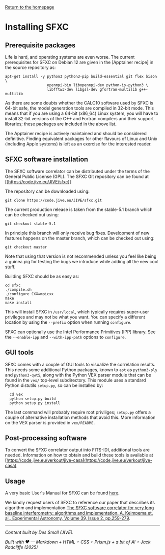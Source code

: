 <!-- MathJax -->
<script src="https://cdnjs.cloudflare.com/ajax/libs/mathjax/2.7.7/MathJax.js?config=TeX-AMS-MML_HTMLorMML" type="text/javascript"></script> 
<script type="text/x-mathjax-config">
    MathJax.Hub.Config({
      tex2jax: {
        skipTags: ['script', 'noscript', 'style', 'textarea', 'pre'],
        inlineMath: [['$','$']],
        displayMath: [['$$','$$']]
      }
    });
</script> 

<script type="text/javascript">
var pcs = document.lastModified.split(" ")[0].split("/");
var date = pcs[1] + '/' + pcs[0] + '/' + pcs[2];
onload = function(){
    document.getElementById("lastModified").innerHTML = "Page last modified on " + date;
}
		</script>

<link href="styles.css" rel="stylesheet" />

<!-- Prism CSS -->
<link rel="stylesheet" href="https://cdnjs.cloudflare.com/ajax/libs/prism/1.29.0/themes/prism.min.css" />
<link id="prism-dark" rel="stylesheet" href="https://cdnjs.cloudflare.com/ajax/libs/prism/1.29.0/themes/prism-tomorrow.min.css" disabled />
<link rel="stylesheet" href="https://cdnjs.cloudflare.com/ajax/libs/prism/1.29.0/plugins/line-numbers/prism-line-numbers.min.css" />

<!-- Prism JS -->
<script src="https://cdnjs.cloudflare.com/ajax/libs/prism/1.29.0/prism.min.js"></script>
<script src="https://cdnjs.cloudflare.com/ajax/libs/prism/1.29.0/components/prism-python.min.js"></script>
<script src="https://cdnjs.cloudflare.com/ajax/libs/prism/1.29.0/plugins/line-numbers/prism-line-numbers.min.js"></script>

[Return to the homepage](index.md)
# Installing SFXC

## Prerequisite packages

Life is hard, and operating systems are even worse. The current
prerequisites for SFXC on Debian 12 are given in the [Apptainer recipe]
in the source repository as:

```
apt-get install -y python3 python3-pip build-essential git flex bison \
                   openmpi-bin libopenmpi-dev python-is-python3 \
                   libfftw3-dev libgsl-dev gfortran-multilib g++-multilib
```

As there are some doubts whether the CALC10 software used by SFXC is
64-bit safe, the model generation tools are compiled in 32-bit mode.
This means that if you are using a 64-bit (x86_64) Linux system, you
will have to install 32-bit versions of the C++ and Fortran compilers
and their support libraries; these packages are included in the above
list.

The Apptainer recipe is actively maintained and should be considered
definitive. Finding equivalent packages for other flavours of Linux and
Unix (including Apple systems) is left as an exercise for the interested reader.


## SFXC software installation 

The SFXC software correlator can be distributed under the terms of the General Public License (GPL).
The SFXC Git repository can be found at [[https://code.jive.eu/JIVE/sfxc]]

The repository can be downloaded using:

```
git clone https://code.jive.eu/JIVE/sfxc.git
```

The current production release is taken from the stable-5.1 branch which can be checked out using:

```
git checkout stable-5.1
```

In principle this branch will only receive bug fixes. Development of
new features happens on the master branch, which can be checked out
using:

```
git checkout master
```

Note that using that version is not recommended unless you feel like
being a guinea pig for testing the bugs we introduce while adding all
the new cool stuff.

Building SFXC should be as easy as:

```
cd sfxc
./compile.sh
./configure CXX=mpicxx
make
make install
```

This will install SFXC in `/usr/local`, which typically requires
super-user privileges and may not be what you want.  You can specify a
different location by using the `--prefix` option when running
`configure`.

SFXC can optionally use the Intel Performance Primitives (IPP) library.
See the `--enable-ipp` and `--with-ipp-path` options to `configure`.

##  GUI tools 

SFXC comes with a couple of GUI tools to visualize the correlation
results. This needs some additional Python packages, known to `apt` as
`python3-ply` and `python3-qwt5`, along with the Python VEX parser
module that can be found in the `vex/` top-level subdirectory.  This
module uses a standard Python distutils `setup.py`, so can be installed
by:

```
  cd vex
  python setup.py build
  python setup.py install
```

The last command will probably require root priviliges; `setup.py`
offers a couple of alternative installation methods that avoid this.
More information on the VEX parser is provided in `vex/README`.

## Post-processing software 

To convert the SFXC correlator output into FITS-IDI, additional tools
are needed.  Information on how to obtain and build these tools is
available at
[https://code.jive.eu/verkout/jive-casa](https://code.jive.eu/verkout/jive-casa).

## Usage

A very basic User's Manual for SFXC can be found
[here](https://www.jive.eu/jivewiki/doku.php?id=sfxc-guide).

We kindly request users of SFXC to reference our paper that describes
its algorithm and implementation [The SFXC software correlator for very
long baseline interferometry: algorithms and implementation,
A. Keimpema et. al., Experimental Astronomy, Volume 39, Issue 2,
pp.259-279](http://adsabs.harvard.edu/abs/2015ExA....39..259K).

---

_Content built by Des Small (JIVE)._ <i><span id="lastModified"></span></i>

_Built with ♥ — Markdown + HTML + CSS + Prism.js + a bit of AI + Jack Radcliffe (2025)_

<!-- Custom Script: funcs.js -->
<script>
    const copy = (el) => {
      const pre = document.querySelector(el);
      if (!pre) return;
      const code = pre.innerText;
      navigator.clipboard.writeText(code).then(() => {
        const btn = document.querySelector(`[data-copy="${el}"]`);
        if (!btn) return;
        const old = btn.textContent;
        btn.textContent = 'Copied!';
        setTimeout(() => (btn.textContent = old), 1500);
      });
    };
    document.addEventListener('click', (e) => {
      const t = e.target;
      if (t.matches('.copy-btn')) {
        const target = t.getAttribute('data-copy');
        copy(target);
      }
    });
</script>